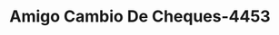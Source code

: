 ---
f_zip-code: 30093
f_state-code: GA
title: Amigo Cambio De Cheques-4453
f_phone: 770-939-8017
f_city-only: Norcross
f_address: 6070 South Norcross Tucker Road Norcross
f_location-unique-id: '4453'
slug: amigo-cambio-de-cheques-4453
updated-on: '2024-05-30T13:46:58.046Z'
created-on: '2024-05-30T13:36:59.803Z'
published-on: '2024-05-30T13:54:32.469Z'
f_city-state: cms/city/norcross-ga.md
f_company: cms/company/amigo-cambio-de-cheques.md
f_state: cms/state/georgia.md
layout: '[payday-loan].html'
tags: payday-loan
---